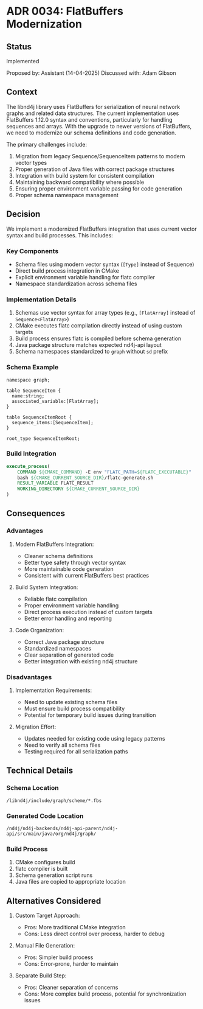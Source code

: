 # ADR 0034: FlatBuffers Modernization

## Status

Implemented

Proposed by: Assistant (14-04-2025)
Discussed with: Adam Gibson

## Context

The libnd4j library uses FlatBuffers for serialization of neural network graphs and related data structures. The current implementation uses FlatBuffers 1.12.0 syntax and conventions, particularly for handling sequences and arrays. With the upgrade to newer versions of FlatBuffers, we need to modernize our schema definitions and code generation.

The primary challenges include:

1. Migration from legacy Sequence/SequenceItem patterns to modern vector types
2. Proper generation of Java files with correct package structures
3. Integration with build system for consistent compilation
4. Maintaining backward compatibility where possible
5. Ensuring proper environment variable passing for code generation
6. Proper schema namespace management

## Decision

We implement a modernized FlatBuffers integration that uses current vector syntax and build processes. This includes:

### Key Components
- Schema files using modern vector syntax (`[Type]` instead of Sequence)
- Direct build process integration in CMake
- Explicit environment variable handling for flatc compiler
- Namespace standardization across schema files

### Implementation Details
1. Schemas use vector syntax for array types (e.g., `[FlatArray]` instead of `Sequence<FlatArray>`)
2. CMake executes flatc compilation directly instead of using custom targets
3. Build process ensures flatc is compiled before schema generation
4. Java package structure matches expected nd4j-api layout
5. Schema namespaces standardized to `graph` without `sd` prefix

### Schema Example
```fbs
namespace graph;

table SequenceItem {
  name:string;
  associated_variable:[FlatArray];
}

table SequenceItemRoot {
  sequence_items:[SequenceItem];
}

root_type SequenceItemRoot;
```

### Build Integration
```cmake
execute_process(
    COMMAND ${CMAKE_COMMAND} -E env "FLATC_PATH=${FLATC_EXECUTABLE}" 
    bash ${CMAKE_CURRENT_SOURCE_DIR}/flatc-generate.sh
    RESULT_VARIABLE FLATC_RESULT
    WORKING_DIRECTORY ${CMAKE_CURRENT_SOURCE_DIR}
)
```

## Consequences

### Advantages
1. Modern FlatBuffers Integration:
   - Cleaner schema definitions
   - Better type safety through vector syntax
   - More maintainable code generation
   - Consistent with current FlatBuffers best practices

2. Build System Integration:
   - Reliable flatc compilation
   - Proper environment variable handling
   - Direct process execution instead of custom targets
   - Better error handling and reporting

3. Code Organization:
   - Correct Java package structure
   - Standardized namespaces
   - Clear separation of generated code
   - Better integration with existing nd4j structure

### Disadvantages
1. Implementation Requirements:
   - Need to update existing schema files
   - Must ensure build process compatibility
   - Potential for temporary build issues during transition

2. Migration Effort:
   - Updates needed for existing code using legacy patterns
   - Need to verify all schema files
   - Testing required for all serialization paths

## Technical Details

### Schema Location
```
/libnd4j/include/graph/scheme/*.fbs
```

### Generated Code Location
```
/nd4j/nd4j-backends/nd4j-api-parent/nd4j-api/src/main/java/org/nd4j/graph/
```

### Build Process
1. CMake configures build
2. flatc compiler is built
3. Schema generation script runs
4. Java files are copied to appropriate location

## Alternatives Considered

1. Custom Target Approach:
   - Pros: More traditional CMake integration
   - Cons: Less direct control over process, harder to debug

2. Manual File Generation:
   - Pros: Simpler build process
   - Cons: Error-prone, harder to maintain

3. Separate Build Step:
   - Pros: Cleaner separation of concerns
   - Cons: More complex build process, potential for synchronization issues